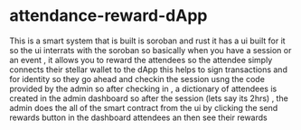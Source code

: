 # attendance-reward-dApp
This is a smart system that is built is soroban and rust
it has a ui built for it
so the ui interrats with the soroban
so basically when you have a session or an event , it allows you to reward the attendees
so the attendee simply connects their stellar wallet to the dApp
this helps to sign transactions and for identity
so they go ahead and checkin the session usng the code provided by the admin
so after checking in , a dictionary of attendees is created in the admin dashboard
so after the session (lets say its 2hrs) , the admin does the all of the smart contract from the ui by clicking the send rewards button in the dashboard
attendees an then see their rewards

